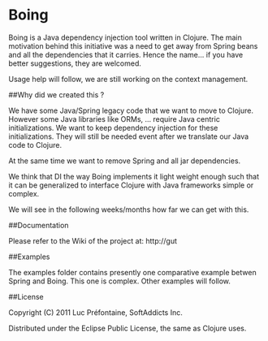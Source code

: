 # Boing

Boing is a Java dependency injection tool written in Clojure. The main motivation behind
this initiative was a need to get away from Spring beans and all the dependencies that it
carries. Hence the name... if you have better suggestions, they are welcomed.


Usage help will follow, we are still working on the context management.

##Why did we created this ?

We have some Java/Spring legacy code that we want to move to Clojure.
However some Java libraries like ORMs, ... require Java centric
initializations. We want to keep dependency injection for these
initializations. They will still be needed event after we translate our Java code
to Clojure.

At the same time we want to remove Spring and all jar dependencies.

We think that DI the way Boing implements it light weight enough such that
it can be generalized to interface Clojure with Java frameworks simple or complex.

We will see in the following weeks/months how far we can get with this.

##Documentation

Please refer to the Wiki of the project at:
http://gut

##Examples

The examples folder contains presently one comparative example betwen Spring
and Boing. This one is complex. Other examples will follow.

##License

Copyright (C) 2011 Luc Préfontaine, SoftAddicts Inc.

Distributed under the Eclipse Public License, the same as Clojure
uses. 
